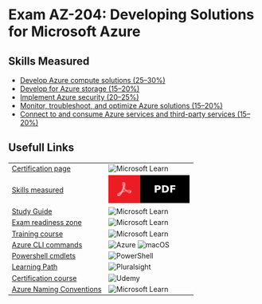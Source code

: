 # Exam AZ-204: Developing Solutions for Microsoft Azure

## Skills Measured
- [Develop Azure compute solutions (25–30%)](Compute)
- [Develop for Azure storage (15–20%)](Storage)
- [Implement Azure security (20–25%)](Security)
- [Monitor, troubleshoot, and optimize Azure solutions (15–20%)](Trobuleshoot)
- [Connect to and consume Azure services and third-party services (15–20%)](Services)

## Usefull Links
|           |           |  
| --------- | --------- |
| [Certification page](https://learn.microsoft.com/en-us/certifications/exams/az-204/) | ![Microsoft Learn](https://img.shields.io/badge/Microsoft_Learn-258ffa?style=for-the-badge&logo=microsoft&logoColor=white) |
| [Skills measured](AZ-204_StudyGuide_ENU_FY23Q3_v2.pdf) | ![PDF](./images/pdf_badge.svg) |
| [Study Guide](https://learn.microsoft.com/en-gb/certifications/resources/study-guides/AZ-204) | ![Microsoft Learn](https://img.shields.io/badge/Microsoft_Learn-258ffa?style=for-the-badge&logo=microsoft&logoColor=white) |
| [Exam readiness zone](https://learn.microsoft.com/en-us/shows/exam-readiness-zone/preparing-for-az-204-develop-azure-compute-solutions-1-of-5) | ![Microsoft Learn](https://img.shields.io/badge/Microsoft_Learn-258ffa?style=for-the-badge&logo=microsoft&logoColor=white) |
| [Training course](https://learn.microsoft.com/en-us/training/courses/az-204t00) | ![Microsoft Learn](https://img.shields.io/badge/Microsoft_Learn-258ffa?style=for-the-badge&logo=microsoft&logoColor=white) |
| [Azure CLI commands](./AzureCLI.md) | ![Azure](https://img.shields.io/badge/azure-%230072C6.svg?style=for-the-badge&logo=microsoftazure&logoColor=white) ![macOS](https://img.shields.io/badge/mac%20os-000000?style=for-the-badge&logo=macos&logoColor=F0F0F0) |
| [Powershell cmdlets](./powershell.md) | ![PowerShell](https://img.shields.io/badge/PowerShell-%235391FE.svg?style=for-the-badge&logo=powershell&logoColor=white) |
| [Learning Path](https://app.pluralsight.com/paths/certificate/developing-solutions-for-microsoft-azure-az-204) | ![Pluralsight](https://img.shields.io/badge/Pluralsight-EE3057?style=for-the-badge&logo=pluralsight&logoColor=white) |
| [Certification course](https://www.udemy.com/course/azure-certification-1/) | ![Udemy](https://img.shields.io/badge/Udemy-A435F0?style=for-the-badge&logo=Udemy&logoColor=white) |
| [Azure Naming Conventions](https://learn.microsoft.com/en-us/azure/cloud-adoption-framework/ready/azure-best-practices/resource-naming) | ![Microsoft Learn](https://img.shields.io/badge/Microsoft_Learn-258ffa?style=for-the-badge&logo=microsoft&logoColor=white) |

